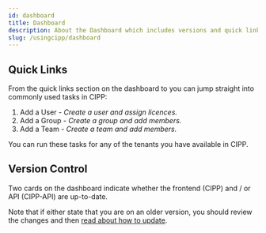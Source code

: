 ```yaml
---
id: dashboard
title: Dashboard
description: About the Dashboard which includes versions and quick links
slug: /usingcipp/dashboard
---
```


## Quick Links

From the quick links section on the dashboard to you can jump straight into commonly used tasks in CIPP:

1. Add a User - *Create a user and assign licences.*
1. Add a Group - *Create a group and add members.*
1. Add a Team - *Create a team and add members.*

You can run these tasks for any of the tenants you have available in CIPP.

## Version Control

Two cards on the dashboard indicate whether the frontend (CIPP) and / or API (CIPP-API) are up-to-date.

Note that if either state that you are on an older version, you should review the changes and then [read about how to update](/docs/user/updating).

